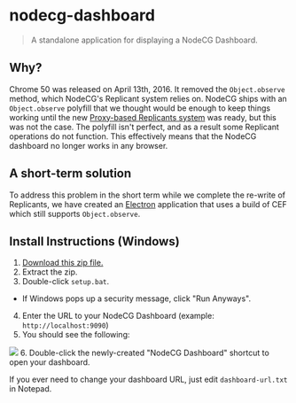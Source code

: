 # nodecg-dashboard
> A standalone application for displaying a NodeCG Dashboard.

## Why?

Chrome 50 was released on April 13th, 2016. It removed the `Object.observe` method, which NodeCG's Replicant system relies on. 
NodeCG ships with an `Object.observe` polyfill that we thought would be enough to keep things working until the new 
[Proxy-based Replicants system](https://github.com/nodecg/nodecg/pull/163) was ready, but this was not the case. 
The polyfill isn't perfect, and as a result some Replicant operations do not function. 
This effectively means that the NodeCG dashboard no longer works in any browser.

## A short-term solution

To address this problem in the short term while we complete the re-write of Replicants, 
we have created an [Electron](http://electron.atom.io/) application that uses a build of CEF which still supports `Object.observe`.

## Install Instructions (Windows)
1. [Download this zip file.](https://github.com/nodecg/nodecg-dashboard/archive/master.zip)
2. Extract the zip.
3. Double-click `setup.bat`.
 - If Windows pops up a security message, click "Run Anyways".
4. Enter the URL to your NodeCG Dashboard (example: `http://localhost:9090`)
5. You should see the following:
<img src="http://i.imgur.com/J4dD0as.png">
6. Double-click the newly-created "NodeCG Dashboard" shortcut to open your dashboard.

If you ever need to change your dashboard URL, just edit `dashboard-url.txt` in Notepad.